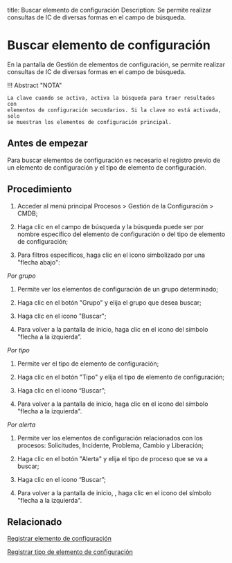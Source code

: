 title:  Buscar elemento de configuración 
Description: Se permite realizar consultas de IC de diversas formas en el campo de búsqueda.
# Buscar elemento de configuración

En la pantalla de Gestión de elementos de configuración, se permite realizar consultas de IC de diversas formas en el campo de búsqueda.

!!! Abstract "NOTA"

    La clave cuando se activa, activa la búsqueda para traer resultados con
    elementos de configuración secundarios. Si la clave no está activada, sólo
    se muestran los elementos de configuración principal.

Antes de empezar
----------------

Para buscar elementos de configuración es necesario el registro previo de un
elemento de configuración y el tipo de elemento de configuración.

Procedimiento
-------------

1.  Acceder al menú principal Procesos \> Gestión de la Configuración \> CMDB;

2.  Haga clic en el campo de búsqueda y la búsqueda puede ser por nombre
    específico del elemento de configuración o del tipo de elemento de
    configuración;

3.  Para filtros específicos, haga clic en el icono simbolizado por una "flecha
    abajo":

*Por grupo*

1.  Permite ver los elementos de configuración de un grupo determinado;

2.  Haga clic en el botón "Grupo" y elija el grupo que desea buscar;

3.  Haga clic en el icono "Buscar";

4.  Para volver a la pantalla de inicio, haga clic en el icono del símbolo
    "flecha a la izquierda”.

*Por tipo*

1.  Permite ver el tipo de elemento de configuración;

2.  Haga clic en el botón "Tipo" y elija el tipo de elemento de configuración;

3.  Haga clic en el icono “Buscar”;

4.  Para volver a la pantalla de inicio, haga clic en el icono del símbolo
    "flecha a la izquierda".

*Por alerta*

1.  Permite ver los elementos de configuración relacionados con los procesos:
    Solicitudes, Incidente, Problema, Cambio y Liberación;

2.  Haga clic en el botón "Alerta" y elija el tipo de proceso que se va a
    buscar;

3.  Haga clic en el icono “Buscar”;

4.  Para volver a la pantalla de inicio, , haga clic en el icono del símbolo
    "flecha a la izquierda".


Relacionado
----------------

[Registrar elemento de configuración](/es-es/citsmart-platform-9/processes/configuration/use/register-CI.html)

[Registrar tipo de elemento de configuración](/es-es/citsmart-platform-9/processes/configuration/configuration/register-type-ic.html)


<!-- !!! tip "About"

    <b>Product/Version:</b> CITSmart | 8.00 &nbsp;&nbsp;
    <b>Updated:</b>01/24/2019 – Larissa Lourenço
